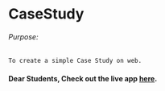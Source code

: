 # CaseStudy

###### Purpose:
    To create a simple Case Study on web.

#### Dear Students, Check out the live app [here](https://kdeepika-brs.github.io/CaseStudy/).


